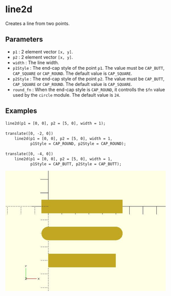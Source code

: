 # line2d

Creates a line from two points. 

## Parameters

- `p1` : 2 element vector `[x, y]`.
- `p2` : 2 element vector `[x, y]`.
- `width` : The line width.
- `p1Style` : The end-cap style of the point `p1`. The value must be `CAP_BUTT`, `CAP_SQUARE` or `CAP_ROUND`. The default value is `CAP_SQUARE`. 
- `p2Style` : The end-cap style of the point `p2`. The value must be `CAP_BUTT`, `CAP_SQUARE` or `CAP_ROUND`. The default value is `CAP_SQUARE`. 
- `round_fn` : When the end-cap style is `CAP_ROUND`, it controlls the `$fn` value used by the `circle` module. The default value is `24`.

## Examples

	line2d(p1 = [0, 0], p2 = [5, 0], width = 1);
	
	translate([0, -2, 0]) 
	    line2d(p1 = [0, 0], p2 = [5, 0], width = 1, 
	           p1Style = CAP_ROUND, p2Style = CAP_ROUND);
			   
	translate([0, -4, 0]) 
	    line2d(p1 = [0, 0], p2 = [5, 0], width = 1, 
	           p1Style = CAP_BUTT, p2Style = CAP_BUTT);

![line2d](images/lib-line2d-1.JPG)
